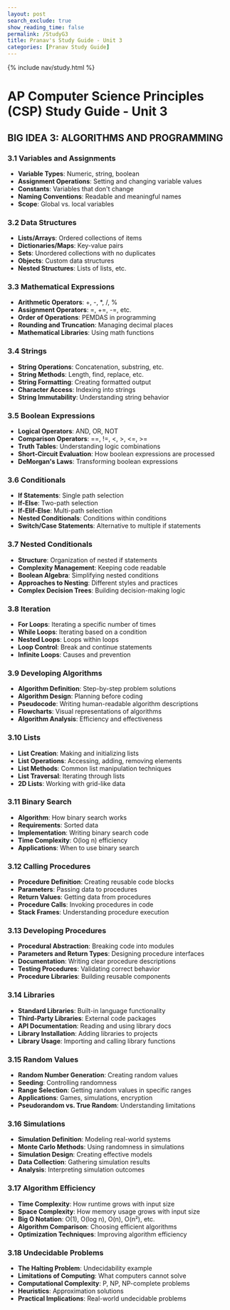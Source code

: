 ```yaml
---
layout: post 
search_exclude: true
show_reading_time: false
permalink: /StudyG3
title: Pranav's Study Guide - Unit 3
categories: [Pranav Study Guide]
---
```

{% include nav/study.html %}
# AP Computer Science Principles (CSP) Study Guide - Unit 3

## BIG IDEA 3: ALGORITHMS AND PROGRAMMING

### 3.1 Variables and Assignments
- **Variable Types**: Numeric, string, boolean
- **Assignment Operations**: Setting and changing variable values
- **Constants**: Variables that don't change
- **Naming Conventions**: Readable and meaningful names
- **Scope**: Global vs. local variables

### 3.2 Data Structures
- **Lists/Arrays**: Ordered collections of items
- **Dictionaries/Maps**: Key-value pairs
- **Sets**: Unordered collections with no duplicates
- **Objects**: Custom data structures
- **Nested Structures**: Lists of lists, etc.

### 3.3 Mathematical Expressions
- **Arithmetic Operators**: +, -, *, /, %
- **Assignment Operators**: =, +=, -=, etc.
- **Order of Operations**: PEMDAS in programming
- **Rounding and Truncation**: Managing decimal places
- **Mathematical Libraries**: Using math functions

### 3.4 Strings
- **String Operations**: Concatenation, substring, etc.
- **String Methods**: Length, find, replace, etc.
- **String Formatting**: Creating formatted output
- **Character Access**: Indexing into strings
- **String Immutability**: Understanding string behavior

### 3.5 Boolean Expressions
- **Logical Operators**: AND, OR, NOT
- **Comparison Operators**: ==, !=, <, >, <=, >=
- **Truth Tables**: Understanding logic combinations
- **Short-Circuit Evaluation**: How boolean expressions are processed
- **DeMorgan's Laws**: Transforming boolean expressions

### 3.6 Conditionals
- **If Statements**: Single path selection
- **If-Else**: Two-path selection
- **If-Elif-Else**: Multi-path selection
- **Nested Conditionals**: Conditions within conditions
- **Switch/Case Statements**: Alternative to multiple if statements

### 3.7 Nested Conditionals
- **Structure**: Organization of nested if statements
- **Complexity Management**: Keeping code readable
- **Boolean Algebra**: Simplifying nested conditions
- **Approaches to Nesting**: Different styles and practices
- **Complex Decision Trees**: Building decision-making logic

### 3.8 Iteration
- **For Loops**: Iterating a specific number of times
- **While Loops**: Iterating based on a condition
- **Nested Loops**: Loops within loops
- **Loop Control**: Break and continue statements
- **Infinite Loops**: Causes and prevention

### 3.9 Developing Algorithms
- **Algorithm Definition**: Step-by-step problem solutions
- **Algorithm Design**: Planning before coding
- **Pseudocode**: Writing human-readable algorithm descriptions
- **Flowcharts**: Visual representations of algorithms
- **Algorithm Analysis**: Efficiency and effectiveness

### 3.10 Lists
- **List Creation**: Making and initializing lists
- **List Operations**: Accessing, adding, removing elements
- **List Methods**: Common list manipulation techniques
- **List Traversal**: Iterating through lists
- **2D Lists**: Working with grid-like data

### 3.11 Binary Search
- **Algorithm**: How binary search works
- **Requirements**: Sorted data
- **Implementation**: Writing binary search code
- **Time Complexity**: O(log n) efficiency
- **Applications**: When to use binary search

### 3.12 Calling Procedures
- **Procedure Definition**: Creating reusable code blocks
- **Parameters**: Passing data to procedures
- **Return Values**: Getting data from procedures
- **Procedure Calls**: Invoking procedures in code
- **Stack Frames**: Understanding procedure execution

### 3.13 Developing Procedures
- **Procedural Abstraction**: Breaking code into modules
- **Parameters and Return Types**: Designing procedure interfaces
- **Documentation**: Writing clear procedure descriptions
- **Testing Procedures**: Validating correct behavior
- **Procedure Libraries**: Building reusable components

### 3.14 Libraries
- **Standard Libraries**: Built-in language functionality
- **Third-Party Libraries**: External code packages
- **API Documentation**: Reading and using library docs
- **Library Installation**: Adding libraries to projects
- **Library Usage**: Importing and calling library functions

### 3.15 Random Values
- **Random Number Generation**: Creating random values
- **Seeding**: Controlling randomness
- **Range Selection**: Getting random values in specific ranges
- **Applications**: Games, simulations, encryption
- **Pseudorandom vs. True Random**: Understanding limitations

### 3.16 Simulations
- **Simulation Definition**: Modeling real-world systems
- **Monte Carlo Methods**: Using randomness in simulations
- **Simulation Design**: Creating effective models
- **Data Collection**: Gathering simulation results
- **Analysis**: Interpreting simulation outcomes

### 3.17 Algorithm Efficiency
- **Time Complexity**: How runtime grows with input size
- **Space Complexity**: How memory usage grows with input size
- **Big O Notation**: O(1), O(log n), O(n), O(n²), etc.
- **Algorithm Comparison**: Choosing efficient algorithms
- **Optimization Techniques**: Improving algorithm efficiency

### 3.18 Undecidable Problems
- **The Halting Problem**: Undecidability example
- **Limitations of Computing**: What computers cannot solve
- **Computational Complexity**: P, NP, NP-complete problems
- **Heuristics**: Approximation solutions
- **Practical Implications**: Real-world undecidable problems
